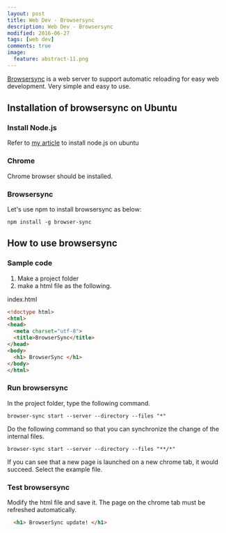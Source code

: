 ```yaml
---
layout: post
title: Web Dev - Browsersync
description: Web Dev - Browsersync
modified: 2016-06-27
tags: [web dev]
comments: true
image:
  feature: abstract-11.png
---
```

[Browsersync](https://www.browsersync.io) is a web server to support automatic reloading for easy web development. Very simple and easy to use.

## Installation of browsersync on Ubuntu

### Install Node.js 

Refer to [my article](http://hochulshin.com/linux-nodejs-installation/) to install node.js on ubuntu

### Chrome

Chrome browser should be installed.
 
### Browsersync

Let's use npm to install browsersync as below:

```
npm install -g browser-sync
```

## How to use browsersync

### Sample code

1. Make a project folder
2. make a html file as the following.

index.html

```html
<!doctype html>
<html>
<head>
  <meta charset="utf-8">
  <title>BrowserSync</title> 
</head>
<body>
  <h1> BrowserSync </h1>
</body>
</html>
```

### Run browsersync

In the project folder, type the following command. 

```
browser-sync start --server --directory --files "*"
```

Do the following command so that you can synchronize the change of the internal files.

```
browser-sync start --server --directory --files "**/*"
```

If you can see that a new page is launched on a new chrome tab, it would succeed. Select the example file.

### Test browsersync 

Modify the html file and save it. The page on the chrome tab must be refreshed automatically. 

```html
  <h1> BrowserSync update! </h1> 
```
